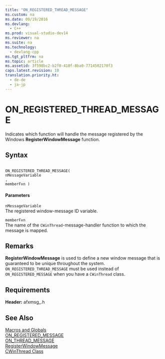 ```yaml
---
title: "ON_REGISTERED_THREAD_MESSAGE"
ms.custom: na
ms.date: 09/19/2016
ms.devlang: 
  - C++
ms.prod: visual-studio-dev14
ms.reviewer: na
ms.suite: na
ms.technology: 
  - devlang-cpp
ms.tgt_pltfrm: na
ms.topic: article
ms.assetid: 3f598bc2-b2f0-410f-8ba0-7714502170f3
caps.latest.revision: 10
translation.priority.ht: 
  - de-de
  - ja-jp
---
```

# ON_REGISTERED_THREAD_MESSAGE
Indicates which function will handle the message registered by the Windows **RegisterWindowMessage** function.  
  
## Syntax  
  
```  
  
ON_REGISTERED_THREAD_MESSAGE(  
nMessageVariable  
,   
memberFxn )  
```  
  
#### Parameters  
 `nMessageVariable`  
 The registered window-message ID variable.  
  
 `memberFxn`  
 The name of the `CWinThread`-message-handler function to which the message is mapped.  
  
## Remarks  
 **RegisterWindowMessage** is used to define a new window message that is guaranteed to be unique throughout the system. `ON_REGISTERED_THREAD_MESSAGE` must be used instead of `ON_REGISTERED_MESSAGE` when you have a `CWinThread` class.  
  
## Requirements  
 **Header:** afxmsg_.h  
  
## See Also  
 [Macros and Globals](../vs140/MFC-Macros-and-Globals.md)   
 [ON_REGISTERED_MESSAGE](../vs140/ON_REGISTERED_MESSAGE.md)   
 [ON_THREAD_MESSAGE](../vs140/ON_THREAD_MESSAGE.md)   
 [RegisterWindowMessage](http://msdn.microsoft.com/library/windows/desktop/ms644947)   
 [CWinThread Class](../vs140/CWinThread-Class.md)
